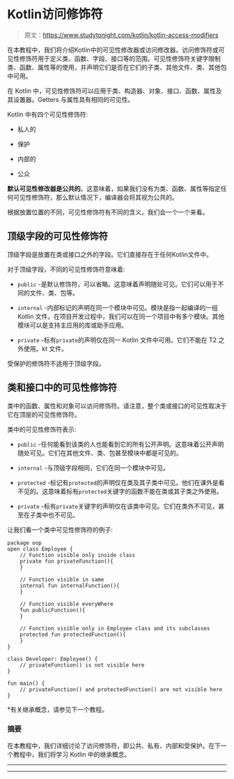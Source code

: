 # Kotlin访问修饰符

> 原文：<https://www.studytonight.com/kotlin/kotlin-access-modifiers>

在本教程中，我们将介绍Kotlin中的可见性修改器或访问修改器。访问修饰符或可见性修饰符用于定义类、函数、字段、接口等的范围。可见性修饰符关键字限制类、函数、属性等的使用，并声明它们是否在它们的子类、其他文件、类、其他包中可用。

在 Kotlin 中，可见性修饰符可以应用于类、构造器、对象、接口、函数、属性及其设置器。Getters 与属性具有相同的可见性。

Kotlin 中有四个可见性修饰符:

*   私人的

*   保护

*   内部的

*   公众

**默认可见性修改器是公共的**。这意味着，如果我们没有为类、函数、属性等指定任何可见性修饰符，那么默认情况下，编译器会将其视为公共的。

根据放置位置的不同，可见性修饰符有不同的含义。我们会一个一个来看。

## 顶级字段的可见性修饰符

顶级字段是放置在类或接口之外的字段。它们直接存在于任何Kotlin文件中。

对于顶级字段，不同的可见性修饰符意味着:

*   `public` -是默认修饰符，可以省略。这意味着声明随处可见。它们可以用于不同的文件、类、包等。

*   `internal` -内部标记的声明在同一个模块中可见。模块是指一起编译的一组 Kotlin 文件。在项目开发过程中，我们可以在同一个项目中有多个模块。其他模块可以是支持主应用的库或助手应用。

*   `private` -标有`private`的声明仅在同一 Kotlin 文件中可用。它们不能在 T2 之外使用。kt 文件。

受保护的修饰符不适用于顶级字段。

## 类和接口中的可见性修饰符

类中的函数、属性和对象可以访问修饰符。请注意，整个类或接口的可见性取决于它在顶层的可见性修饰符。

类中的可见性修饰符表示:

*   `public` -任何能看到该类的人也能看到它的所有公开声明。这意味着公开声明随处可见。它们在其他文件、类、包甚至模块中都是可见的。

*   `internal` -与顶级字段相同，它们在同一个模块中可见。

*   `protected` -标记有`protected`的声明仅在类及其子类中可见。他们在课外是看不见的。这意味着标有`protected`关键字的函数不能在类或其子类之外使用。

*   `private` -标有`private`关键字的声明仅在该类中可见。它们在类外不可见，甚至在子类中也不可见。

让我们看一个类中可见性修饰符的例子:

```
package oop
open class Employee {
    // Function visible only inside class
    private fun privateFunction(){
    }

    // Function visible in same
    internal fun internalFunction(){
    }

    // Function visible everyWhere
    fun publicFunction(){
    }

    // Function visible only in Employee class and its subclasses
    protected fun protectedFunction(){
    }
}

class Developer: Employee() {
    // privateFunction() is not visible here
}

fun main() {
    // privateFunction() and protectedFunction() are not visible here
}
```

*有关继承概念，请参见下一个教程。

### 摘要

在本教程中，我们详细讨论了访问修饰符，即公共、私有、内部和受保护。在下一个教程中，我们将学习 Kotlin 中的继承概念。

* * *

* * *